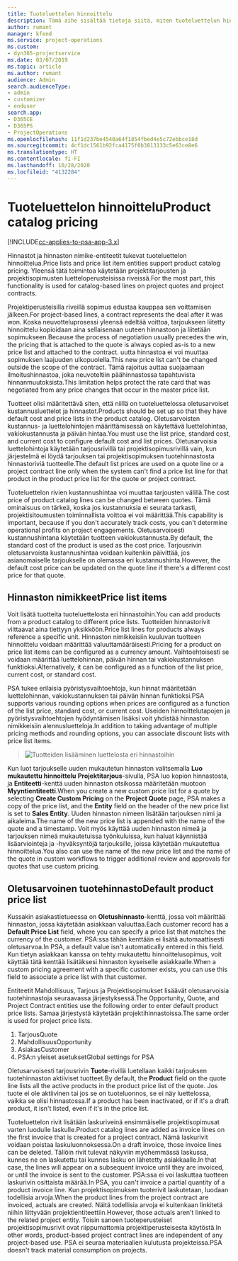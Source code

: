 ```yaml
---
title: Tuoteluettelon hinnoittelu
description: Tämä aihe sisältää tietoja siitä, miten tuoteluettelun hinnoittelu toimii Dynamics 365 Project Service Automationissa (PSA:ssa).
author: rumant
manager: kfend
ms.service: project-operations
ms.custom:
- dyn365-projectservice
ms.date: 03/07/2019
ms.topic: article
ms.author: rumant
audience: Admin
search.audienceType:
- admin
- customizer
- enduser
search.app:
- D365CE
- D365PS
- ProjectOperations
ms.openlocfilehash: 11f1d237be4540a64f1854fbed4e5c72ebbce18d
ms.sourcegitcommit: 4cf1dc1561b92fca4175f0b3813133c5e63ce8e6
ms.translationtype: HT
ms.contentlocale: fi-FI
ms.lasthandoff: 10/28/2020
ms.locfileid: "4132284"
---
```

# <a name="product-catalog-pricing"></a><span data-ttu-id="9e39b-103">Tuoteluettelon hinnoittelu</span><span class="sxs-lookup"><span data-stu-id="9e39b-103">Product catalog pricing</span></span> 

[!INCLUDE[cc-applies-to-psa-app-3.x](../includes/cc-applies-to-psa-app-3x.md)]


<span data-ttu-id="9e39b-104">Hinnastot ja hinnaston nimike-entiteetit tukevat tuoteluettelon hinnoittelua.</span><span class="sxs-lookup"><span data-stu-id="9e39b-104">Price lists and price list item entities support product catalog pricing.</span></span> <span data-ttu-id="9e39b-105">Yleensä tätä toimintoa käytetään projektitarjousten ja projektisopimusten luetteloperusteisissa riveissä.</span><span class="sxs-lookup"><span data-stu-id="9e39b-105">For the most part, this functionality is used for catalog-based lines on project quotes and project contracts.</span></span>

<span data-ttu-id="9e39b-106">Projektiperusteisilla riveillä sopimus edustaa kauppaa sen voittamisen jälkeen.</span><span class="sxs-lookup"><span data-stu-id="9e39b-106">For project-based lines, a contract represents the deal after it was won.</span></span> <span data-ttu-id="9e39b-107">Koska neuvotteluprosessi yleensä edeltää voittoa, tarjoukseen liitetty hinnoittelu kopioidaan aina sellaisenaan uuteen hinnastoon ja liitetään sopimukseen.</span><span class="sxs-lookup"><span data-stu-id="9e39b-107">Because the process of negotiation usually precedes the win, the pricing that is attached to the quote is always copied as-is to a new price list and attached to the contract.</span></span> <span data-ttu-id="9e39b-108">uutta hinnastoa ei voi muuttaa sopimuksen laajuuden ulkopuolella.</span><span class="sxs-lookup"><span data-stu-id="9e39b-108">This new price list can't be changed outside the scope of the contract.</span></span> <span data-ttu-id="9e39b-109">Tämä rajoitus auttaa suojaamaan ilmoitushinnastoa, joka neuvoteltiin päähinnastossa tapahtuvista hinnanmuutoksista.</span><span class="sxs-lookup"><span data-stu-id="9e39b-109">This limitation helps protect the rate card that was negotiated from any price changes that occur in the master price list.</span></span>

<span data-ttu-id="9e39b-110">Tuotteet olisi määritettävä siten, että niillä on tuoteluettelossa oletusarvoiset kustannusluettelot ja hinnastot.</span><span class="sxs-lookup"><span data-stu-id="9e39b-110">Products should be set up so that they have default cost and price lists in the product catalog.</span></span> <span data-ttu-id="9e39b-111">Oletusarvoisten kustannus- ja luettelohintojen määrittämisessä on käytettävä luettelohintaa, vakiokustannusta ja päivän hintaa.</span><span class="sxs-lookup"><span data-stu-id="9e39b-111">You must use the list price, standard cost, and current cost to configure default cost and list prices.</span></span> <span data-ttu-id="9e39b-112">Oletusarvoisia luettelohintoja käytetään tarjousrivillä tai projektisopimusrivillä vain, kun järjestelmä ei löydä tarjouksen tai projektisopimuksen tuotehinnastosta hinnastoriviä tuotteelle.</span><span class="sxs-lookup"><span data-stu-id="9e39b-112">The default list prices are used on a quote line or a project contract line only when the system can't find a price list line for that product in the product price list for the quote or project contract.</span></span>

<span data-ttu-id="9e39b-113">Tuoteluettelon rivien kustannushintaa voi muuttaa tarjousten välillä.</span><span class="sxs-lookup"><span data-stu-id="9e39b-113">The cost price of product catalog lines can be changed between quotes.</span></span> <span data-ttu-id="9e39b-114">Tämä ominaisuus on tärkeä, koska jos kustannuksia ei seurata tarkasti, projektisitoumusten toiminnallista voittoa ei voi määrittää.</span><span class="sxs-lookup"><span data-stu-id="9e39b-114">This capability is important, because if you don't accurately track costs, you can't determine operational profits on project engagements.</span></span> <span data-ttu-id="9e39b-115">Oletusarvoisesti kustannushintana käytetään tuotteen vakiokustannusta.</span><span class="sxs-lookup"><span data-stu-id="9e39b-115">By default, the standard cost of the product is used as the cost price.</span></span> <span data-ttu-id="9e39b-116">Tarjousrivin oletusarvoista kustannushintaa voidaan kuitenkin päivittää, jos asianomaiselle tarjoukselle on olemassa eri kustannushinta.</span><span class="sxs-lookup"><span data-stu-id="9e39b-116">However, the default cost price can be updated on the quote line if there's a different cost price for that quote.</span></span>

## <a name="price-list-items"></a><span data-ttu-id="9e39b-117">Hinnaston nimikkeet</span><span class="sxs-lookup"><span data-stu-id="9e39b-117">Price list items</span></span>

<span data-ttu-id="9e39b-118">Voit lisätä tuotteita tuoteluettelosta eri hinnastoihin.</span><span class="sxs-lookup"><span data-stu-id="9e39b-118">You can add products from a product catalog to different price lists.</span></span> <span data-ttu-id="9e39b-119">Tuotteiden hinnastorivit viittaavat aina tiettyyn yksikköön.</span><span class="sxs-lookup"><span data-stu-id="9e39b-119">Price list lines for products always reference a specific unit.</span></span> <span data-ttu-id="9e39b-120">Hinnaston nimikkeisiin kuuluvan tuotteen hinnoittelu voidaan määrittää valuuttamääräisesti.</span><span class="sxs-lookup"><span data-stu-id="9e39b-120">Pricing for a product on price list items can be configured as a currency amount.</span></span> <span data-ttu-id="9e39b-121">Vaihtoehtoisesti se voidaan määrittää luettelohinnan, päivän hinnan tai vakiokustannuksen funktioksi.</span><span class="sxs-lookup"><span data-stu-id="9e39b-121">Alternatively, it can be configured as a function of the list price, current cost, or standard cost.</span></span>

<span data-ttu-id="9e39b-122">PSA tukee erilaisia pyöristysvaihtoehtoja, kun hinnat määritetään luettelohinnan, vakiokustannuksen tai päivän hinnan funktioksi.</span><span class="sxs-lookup"><span data-stu-id="9e39b-122">PSA supports various rounding options when prices are configured as a function of the list price, standard cost, or current cost.</span></span> <span data-ttu-id="9e39b-123">Useiden hinnoittelutapojen ja pyöristysvaihtoehtojen hyödyntämisen lisäksi voit yhdistää hinnaston nimikkeisiin alennusluetteloja.</span><span class="sxs-lookup"><span data-stu-id="9e39b-123">In addition to taking advantage of multiple pricing methods and rounding options, you can associate discount lists with price list items.</span></span> 

> ![Tuotteiden lisääminen luettelosta eri hinnastoihin](media/basic-guide-16.png)

<span data-ttu-id="9e39b-125">Kun luot tarjoukselle uuden mukautetun hinnaston valitsemalla **Luo mukautettu hinnoittelu** **Projektitarjous**-sivulla, PSA luo kopion hinnastosta, ja **Entiteetti**-kenttä uuden hinnaston otsikossa määritetään muotoon **Myyntientiteetti**.</span><span class="sxs-lookup"><span data-stu-id="9e39b-125">When you create a new custom price list for a quote by selecting **Create Custom Pricing** on the **Project Quote** page, PSA makes a copy of the price list, and the **Entity** field on the header of the new price list is set to **Sales Entity**.</span></span> <span data-ttu-id="9e39b-126">Uuden hinnaston nimeen lisätään tarjouksen nimi ja aikaleima.</span><span class="sxs-lookup"><span data-stu-id="9e39b-126">The name of the new price list is appended with the name of the quote and a timestamp.</span></span> <span data-ttu-id="9e39b-127">Voit myös käyttää uuden hinnaston nimeä ja tarjouksen nimeä mukautetuissa työnkuluissa, kun haluat käynnistää lisäarviointeja ja -hyväksyntöjä tarjouksille, joissa käytetään mukautettua hinnoittelua.</span><span class="sxs-lookup"><span data-stu-id="9e39b-127">You also can use the name of the new price list and the name of the quote in custom workflows to trigger additional review and approvals for quotes that use custom pricing.</span></span>

 
## <a name="default-product-price-list"></a><span data-ttu-id="9e39b-128">Oletusarvoinen tuotehinnasto</span><span class="sxs-lookup"><span data-stu-id="9e39b-128">Default product price list</span></span>
<span data-ttu-id="9e39b-129">Kussakin asiakastietueessa on **Oletushinnasto**-kenttä, jossa voit määrittää hinnaston, jossa käytetään asiakkaan valuuttaa.</span><span class="sxs-lookup"><span data-stu-id="9e39b-129">Each customer record has a **Default Price List** field, where you can specify a price list that matches the currency of the customer.</span></span> <span data-ttu-id="9e39b-130">PSA:ssa tähän kenttään ei lisätä automaattisesti oletusarvoa.</span><span class="sxs-lookup"><span data-stu-id="9e39b-130">In PSA, a default value isn't automatically entered in this field.</span></span> <span data-ttu-id="9e39b-131">Kun tietyn asiakkaan kanssa on tehty mukautettu hinnoittelusopimus, voit käyttää tätä kenttää lisätäksesi hinnaston kyseiselle asiakkaalle.</span><span class="sxs-lookup"><span data-stu-id="9e39b-131">When a custom pricing agreement with a specific customer exists, you can use this field to associate a price list with that customer.</span></span>

<span data-ttu-id="9e39b-132">Entiteetit Mahdollisuus, Tarjous ja Projektisopimukset lisäävät oletusarvoisia tuotehinnastoja seuraavassa järjestyksessä.</span><span class="sxs-lookup"><span data-stu-id="9e39b-132">The Opportunity, Quote, and Project Contract entities use the following order to enter default product price lists.</span></span> <span data-ttu-id="9e39b-133">Samaa järjestystä käytetään projektihinnastoissa.</span><span class="sxs-lookup"><span data-stu-id="9e39b-133">The same order is used for project price lists.</span></span>

1.  <span data-ttu-id="9e39b-134">Tarjous</span><span class="sxs-lookup"><span data-stu-id="9e39b-134">Quote</span></span>
2.  <span data-ttu-id="9e39b-135">Mahdollisuus</span><span class="sxs-lookup"><span data-stu-id="9e39b-135">Opportunity</span></span>
3.  <span data-ttu-id="9e39b-136">Asiakas</span><span class="sxs-lookup"><span data-stu-id="9e39b-136">Customer</span></span>
4.  <span data-ttu-id="9e39b-137">PSA:n yleiset asetukset</span><span class="sxs-lookup"><span data-stu-id="9e39b-137">Global settings for PSA</span></span>

<span data-ttu-id="9e39b-138">Oletusarvoisesti tarjousrivin **Tuote**-rivillä luetellaan kaikki tarjouksen tuotehinnaston aktiiviset tuotteet.</span><span class="sxs-lookup"><span data-stu-id="9e39b-138">By default, the **Product** field on the quote line lists all the active products in the product price list of the quote.</span></span> <span data-ttu-id="9e39b-139">Jos tuote ei ole aktiivinen tai jos se on tuoteluonnos, se ei näy luettelossa, vaikka se olisi hinnastossa.</span><span class="sxs-lookup"><span data-stu-id="9e39b-139">If a product has been inactivated, or if it's a draft product, it isn't listed, even if it's in the price list.</span></span> 

<span data-ttu-id="9e39b-140">Tuoteluettelon rivit lisätään laskuriveinä ensimmäiselle projektisopimusat varten luodulle laskulle.</span><span class="sxs-lookup"><span data-stu-id="9e39b-140">Product catalog lines are added as invoice lines on the first invoice that is created for a project contract.</span></span> <span data-ttu-id="9e39b-141">Nämä laskurivit voidaan poistaa laskuluonnoksessa.</span><span class="sxs-lookup"><span data-stu-id="9e39b-141">On a draft invoice, those invoice lines can be deleted.</span></span> <span data-ttu-id="9e39b-142">Tällöin rivit tulevat näkyviin myöhemmässä laskussa, kunnes ne on laskutettu tai kunnes lasku on lähetetty asiakkaalle.</span><span class="sxs-lookup"><span data-stu-id="9e39b-142">In that case, the lines will appear on a subsequent invoice until they are invoiced, or until the invoice is sent to the customer.</span></span> <span data-ttu-id="9e39b-143">PSA:ssa ei voi laskuttaa tuotteen laskurivin osittaista määrää.</span><span class="sxs-lookup"><span data-stu-id="9e39b-143">In PSA, you can't invoice a partial quantity of a product invoice line.</span></span> <span data-ttu-id="9e39b-144">Kun projektisopimuksen tuoterivit laskutetaan, luodaan todellisia arvoja.</span><span class="sxs-lookup"><span data-stu-id="9e39b-144">When the product lines from the project contract are invoiced, actuals are created.</span></span> <span data-ttu-id="9e39b-145">Näitä todellisia arvoja ei kuitenkaan linkitetä niihin liittyvään projektientiteettiin.</span><span class="sxs-lookup"><span data-stu-id="9e39b-145">However, those actuals aren't linked to the related project entity.</span></span> <span data-ttu-id="9e39b-146">Toisin sanoen tuoteperusteiset projektisopimusrivit ovat riippumattomia projektiperusteisesta käytöstä.</span><span class="sxs-lookup"><span data-stu-id="9e39b-146">In other words, product-based project contract lines are independent of any project-based use.</span></span> <span data-ttu-id="9e39b-147">PSA ei seuraa materiaalien kulutusta projekteissa.</span><span class="sxs-lookup"><span data-stu-id="9e39b-147">PSA doesn't track material consumption on projects.</span></span>
